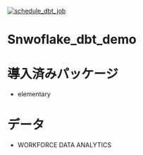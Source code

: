 [![schedule_dbt_job](https://github.com/Mya-mori/Snwoflake_dbt_demo/actions/workflows/schedule.yml/badge.svg?branch=main)](https://github.com/Mya-mori/Snwoflake_dbt_demo/actions/workflows/schedule.yml)

# Snwoflake_dbt_demo

# 導入済みパッケージ
- elementary

# データ
- WORKFORCE DATA ANALYTICS